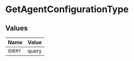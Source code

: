 # GetAgentConfigurationType


## Values

| Name    | Value   |
| ------- | ------- |
| `QUERY` | query   |